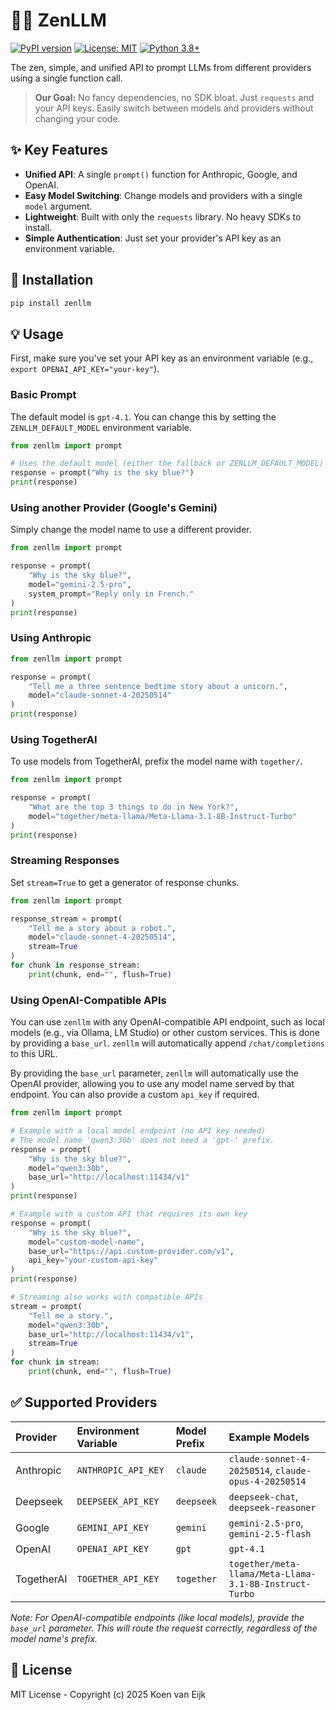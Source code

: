 # 🧘‍♂️ ZenLLM

[![PyPI version](https://badge.fury.io/py/zenllm.svg)](https://badge.fury.io/py/zenllm)
[![License: MIT](https://img.shields.io/badge/License-MIT-yellow.svg)](https://opensource.org/licenses/MIT)
[![Python 3.8+](https://img.shields.io/badge/python-3.8+-blue.svg)](https://www.python.org/downloads/release/python-380/)

The zen, simple, and unified API to prompt LLMs from different providers using a single function call.

> **Our Goal:** No fancy dependencies, no SDK bloat. Just `requests` and your API keys. Easily switch between models and providers without changing your code.

## ✨ Key Features

- **Unified API**: A single `prompt()` function for Anthropic, Google, and OpenAI.
- **Easy Model Switching**: Change models and providers with a single `model` argument.
- **Lightweight**: Built with only the `requests` library. No heavy SDKs to install.
- **Simple Authentication**: Just set your provider's API key as an environment variable.

## 🚀 Installation

```bash
pip install zenllm
```

## 💡 Usage

First, make sure you've set your API key as an environment variable (e.g., `export OPENAI_API_KEY="your-key"`).

### Basic Prompt

The default model is `gpt-4.1`. You can change this by setting the `ZENLLM_DEFAULT_MODEL` environment variable.

```python
from zenllm import prompt

# Uses the default model (either the fallback or ZENLLM_DEFAULT_MODEL)
response = prompt("Why is the sky blue?")
print(response)
```

### Using another Provider (Google's Gemini)

Simply change the model name to use a different provider.

```python
from zenllm import prompt

response = prompt(
    "Why is the sky blue?",
    model="gemini-2.5-pro",
    system_prompt="Reply only in French."
)
print(response)
```

### Using Anthropic

```python
from zenllm import prompt

response = prompt(
    "Tell me a three sentence bedtime story about a unicorn.",
    model="claude-sonnet-4-20250514"
)
print(response)
```

### Using TogetherAI

To use models from TogetherAI, prefix the model name with `together/`.

```python
from zenllm import prompt

response = prompt(
    "What are the top 3 things to do in New York?",
    model="together/meta-llama/Meta-Llama-3.1-8B-Instruct-Turbo"
)
print(response)
```

### Streaming Responses

Set `stream=True` to get a generator of response chunks.

```python
from zenllm import prompt

response_stream = prompt(
    "Tell me a story about a robot.", 
    model="claude-sonnet-4-20250514", 
    stream=True
)
for chunk in response_stream:
    print(chunk, end="", flush=True)
```

### Using OpenAI-Compatible APIs

You can use `zenllm` with any OpenAI-compatible API endpoint, such as local models (e.g., via Ollama, LM Studio) or other custom services. This is done by providing a `base_url`. `zenllm` will automatically append `/chat/completions` to this URL.

By providing the `base_url` parameter, `zenllm` will automatically use the OpenAI provider, allowing you to use any model name served by that endpoint. You can also provide a custom `api_key` if required.

```python
from zenllm import prompt

# Example with a local model endpoint (no API key needed)
# The model name 'qwen3:30b' does not need a 'gpt-' prefix.
response = prompt(
    "Why is the sky blue?",
    model="qwen3:30b", 
    base_url="http://localhost:11434/v1"
)
print(response)

# Example with a custom API that requires its own key
response = prompt(
    "Why is the sky blue?",
    model="custom-model-name",
    base_url="https://api.custom-provider.com/v1",
    api_key="your-custom-api-key"
)
print(response)

# Streaming also works with compatible APIs
stream = prompt(
    "Tell me a story.",
    model="qwen3:30b", 
    base_url="http://localhost:11434/v1",
    stream=True
)
for chunk in stream:
    print(chunk, end="", flush=True)
```

## ✅ Supported Providers

| Provider  | Environment Variable  | Model Prefix | Example Models                                       |
| :-------- | :-------------------- | :----------- | :--------------------------------------------------- |
| Anthropic | `ANTHROPIC_API_KEY`   | `claude`     | `claude-sonnet-4-20250514`, `claude-opus-4-20250514` |
| Deepseek  | `DEEPSEEK_API_KEY`    | `deepseek`   | `deepseek-chat`, `deepseek-reasoner`                 |
| Google    | `GEMINI_API_KEY`      | `gemini`     | `gemini-2.5-pro`, `gemini-2.5-flash`                 |
| OpenAI    | `OPENAI_API_KEY`      | `gpt`        | `gpt-4.1`                                            |
| TogetherAI| `TOGETHER_API_KEY`    | `together`   | `together/meta-llama/Meta-Llama-3.1-8B-Instruct-Turbo` |

*Note: For OpenAI-compatible endpoints (like local models), provide the `base_url` parameter. This will route the request correctly, regardless of the model name's prefix.*

## 📜 License

MIT License - Copyright (c) 2025 Koen van Eijk